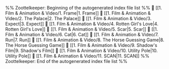 %% Zoottelkeeper: Beginning of the autogenerated index file list  %%
📄 [[1. Film & Animation & Video/1. Frame|1. Frame]]
📄 [[1. Film & Animation & Video/2. The Palace|2. The Palace]]
📄 [[1. Film & Animation & Video/3. Expect|3. Expect]]
📄 [[1. Film & Animation & Video/4. Rotten Girl's Love|4. Rotten Girl's Love]]
📄 [[1. Film & Animation & Video/5. Scar|5. Scar]]
📄 [[1. Film & Animation & Video/6. Cat|6. Cat]]
📄 [[1. Film & Animation & Video/7. Run|7. Run]]
📄 [[1. Film & Animation & Video/8. The Horse Guessing Game|8. The Horse Guessing Game]]
📄 [[1. Film & Animation & Video/9. Shadow's Film|9. Shadow's Film]]
📄 [[1. Film & Animation & Video/10. Utility Pole|10. Utility Pole]]
📄 [[1. Film & Animation & Video/11. SCAN|11. SCAN]]
%% Zoottelkeeper: End of the autogenerated index file list  %%
